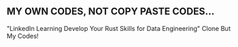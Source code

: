 ## MY OWN CODES, NOT COPY PASTE CODES...

"LinkedIn Learning Develop Your Rust Skills for Data Engineering" Clone But My Codes!

